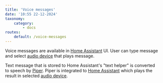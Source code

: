 ```yaml
---
title: 'Voice messages'
date: '10:55 22-12-2024'
taxonomy:
    category:
        - docs
routes:
    default: /voice-messages
---
```


Voice messages are available in [Home Assistant](/home-assistant) UI. User can type message and select [audio device](/audio-devices) that plays message.

Text message that is stored to Home Assistant's "text helper" is converted to speech by [Piper](/piper). Piper is integrated to [Home Assistant](/home-assistant) which plays the result in selected [audio device](/audio-devices).